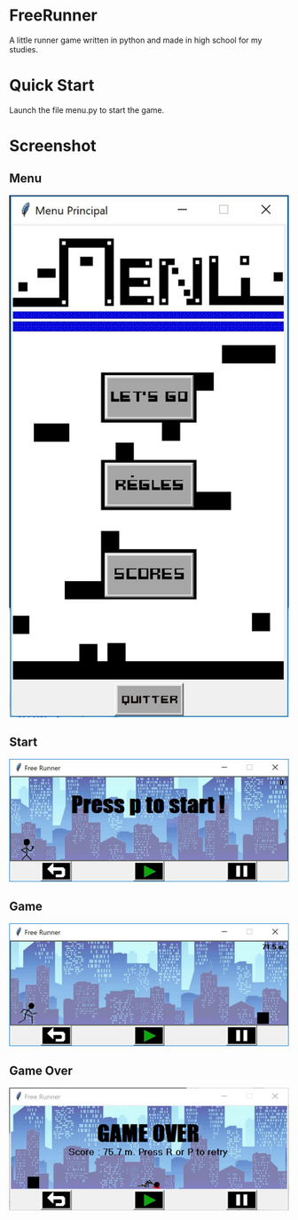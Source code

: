 # FreeRunner
A little runner game written in python and made in high school for my studies.

# Quick Start
Launch the file menu.py to start the game.

# Screenshot

## Menu
![Menu](/screenshot/menu.jpg)

## Start
![Start](/screenshot/start.jpg)

## Game
![Game](/screenshot/game.jpg)

## Game Over
![Game Over](/screenshot/gameover.jpg)
